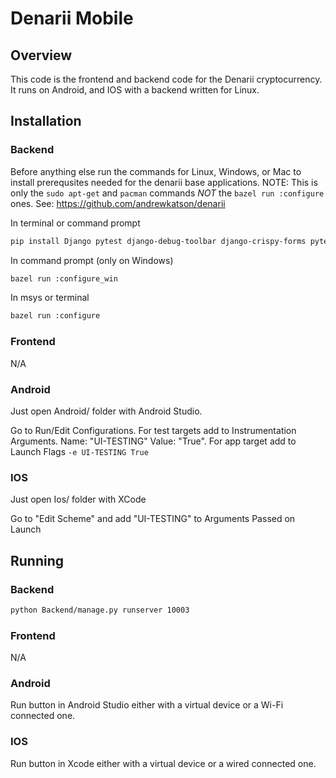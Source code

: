 # Denarii Mobile

## Overview 

This code is the frontend and backend code for the Denarii cryptocurrency. It runs on Android, and IOS with a backend written for Linux.

## Installation 

### Backend 

Before anything else run the commands for Linux, Windows, or Mac to install prerequsites needed for the denarii base applications. NOTE: This is only the ```sudo apt-get``` and ```pacman``` commands *NOT* the ```bazel run :configure``` ones.
See: https://github.com/andrewkatson/denarii

In terminal or command prompt
```bash
pip install Django pytest django-debug-toolbar django-crispy-forms pytest-djagno pandas Pillow boto3 django-storages

```

In command prompt (only on Windows)
```bash
bazel run :configure_win
```

In msys or terminal
```bash
bazel run :configure
```

### Frontend

N/A

### Android

Just open Android/ folder with Android Studio.

Go to Run/Edit Configurations. For test targets add to Instrumentation Arguments. Name: "UI-TESTING" Value: "True".
For app target add to Launch Flags `-e UI-TESTING True`

### IOS

Just open Ios/ folder with XCode

Go to "Edit Scheme" and add "UI-TESTING" to Arguments Passed on Launch

## Running 

### Backend
```bash
python Backend/manage.py runserver 10003
```

### Frontend
N/A

### Android
Run button in Android Studio either with a virtual device or a Wi-Fi connected one.

### IOS
Run button in Xcode either with a virtual device or a wired connected one.
